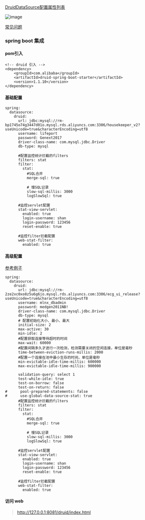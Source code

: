 
[DruidDataSource配置属性列表](https://github.com/alibaba/druid/wiki/DruidDataSource%E9%85%8D%E7%BD%AE%E5%B1%9E%E6%80%A7%E5%88%97%E8%A1%A8)

![image](https://camo.githubusercontent.com/b9ab6274b6c81498554fa61cd253bcedcca29e2f/687474703a2f2f7037666372713265342e626b742e636c6f7564646e2e636f6d2f32303138303531302d3131303233324c2e6a7067)

[常见问题](https://github.com/alibaba/druid/wiki/%E5%B8%B8%E8%A7%81%E9%97%AE%E9%A2%98)

### spring boot 集成

#### pom引入


```
<!-- druid 引入 -->
<dependency>
	<groupId>com.alibaba</groupId>
	<artifactId>druid-spring-boot-starter</artifactId>
	<version>1.1.10</version>
</dependency>
```

#### 基础配置


```
spring:
  datasource:
    druid:
      url: jdbc:mysql://rm-bp1745o74g3447d01o.mysql.rds.aliyuncs.com:3306/housekeeper_v2?useUnicode=true&characterEncoding=utf8
      username: lifeport
      password: Genext2017
      driver-class-name: com.mysql.jdbc.Driver
      db-type: mysql
      
      #配置监控统计拦截的filters
      filters: stat
      filter:
        stat:
          #SQL合并
          merge-sql: true

          # 慢SQL记录
          slow-sql-millis: 3000
          logSlowSql: true

      #监控servlet配置
      stat-view-servlet:
        enabled: true
        login-username: shan
        login-password: 123456
        reset-enable: true

      #监控filter拦截配置
      web-stat-filter:
        enabled: true
```
#### 高级配置

[参考例子](https://github.com/alibaba/druid/wiki/DruidDataSource%E9%85%8D%E7%BD%AE)
```
spring:
  datasource:
    druid:
      url: jdbc:mysql://rm-2ze2xc0xo8z5u6g6jo.mysql.rds.aliyuncs.com:3306/ecg_ui_release?useUnicode=true&characterEncoding=utf8
      username: mlnx_dbadmin
      password: medgen2011NB!
      driver-class-name: com.mysql.jdbc.Driver
      db-type: mysql
      # 配置初始化大小、最小、最大
      initial-size: 2
      max-active: 30
      min-idle: 2
      #配置获取连接等待超时的时间
      max-wait: 60000
      #配置间隔多久才进行一次检测，检测需要关闭的空闲连接，单位是毫秒
      time-between-eviction-runs-millis: 2000
      #配置一个连接在池中最小生存的时间，单位是毫秒
      min-evictable-idle-time-millis: 600000
      max-evictable-idle-time-millis: 900000

      validation-query: select 1
      test-while-idle: true
      test-on-borrow: false
      test-on-return: false
#      pool-prepared-statements: false
#      use-global-data-source-stat: true
      #配置监控统计拦截的filters
      filters: stat
      filter:
        stat:
          #SQL合并
          merge-sql: true

          # 慢SQL记录
          slow-sql-millis: 3000
          logSlowSql: true

      #监控servlet配置
      stat-view-servlet:
        enabled: true
        login-username: shan
        login-password: 123456
        reset-enable: true

      #监控filter拦截配置
      web-stat-filter:
        enabled: true
```

#### 访问 web

> http://127.0.0.1:8081/druid/index.html



